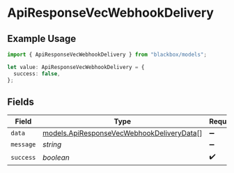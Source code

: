 # ApiResponseVecWebhookDelivery

## Example Usage

```typescript
import { ApiResponseVecWebhookDelivery } from "blackbox/models";

let value: ApiResponseVecWebhookDelivery = {
  success: false,
};
```

## Fields

| Field                                                                                        | Type                                                                                         | Required                                                                                     | Description                                                                                  |
| -------------------------------------------------------------------------------------------- | -------------------------------------------------------------------------------------------- | -------------------------------------------------------------------------------------------- | -------------------------------------------------------------------------------------------- |
| `data`                                                                                       | [models.ApiResponseVecWebhookDeliveryData](../models/apiresponsevecwebhookdeliverydata.md)[] | :heavy_minus_sign:                                                                           | N/A                                                                                          |
| `message`                                                                                    | *string*                                                                                     | :heavy_minus_sign:                                                                           | N/A                                                                                          |
| `success`                                                                                    | *boolean*                                                                                    | :heavy_check_mark:                                                                           | N/A                                                                                          |